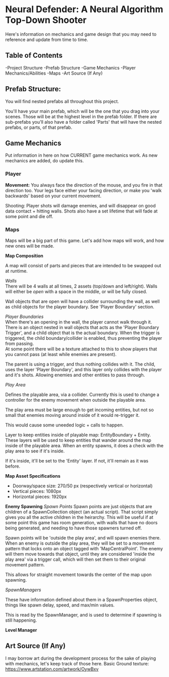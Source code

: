 ﻿# Neural Defender: A Neural Algorithm Top-Down Shooter #

Here's information on mechanics and game design that you may need to reference and update from time to time.

## Table of Contents ##
-Project Structure
-Prefab Structure
-Game Mechanics
-Player Mechanics/Abilities
-Maps
-Art Source (If Any)

## Prefab Structure: ##
You will find nested prefabs all throughout this project.

You'll have your main prefab, which will be the one that you drag into your scenes. Those will be at the highest level in the prefab folder.
If there are sub-prefabs you'll also have a folder called 'Parts' that will have the nested prefabs, or parts, of that prefab.

## Game Mechanics ##
Put information in here on how CURRENT game mechanics work. As new mechanics are added, do update this.

### Player ###
<b>Movement:</b>
    You always face the direction of the mouse, and you fire in that direction too.
    Your legs face either your facing direction, or make you 'walk backwards' based on your current movement.

Shooting:
    Player shots will damage enemies, and will disappear on good data contact + hitting walls. Shots also
    have a set lifetime that will fade at some point and die off.
    


### Maps ###
Maps will be a big part of this game. Let's add how maps will work, and how new ones will be made.

<b>Map Composition</b>
<br>

A map will consist of parts and pieces that are intended to be swapped out at runtime.

<i>Walls</i>
<br>There will be 4 walls at all times, 2 assets (top/down and left/right).
Walls will either be <i>open</i> with a space in the middle, or will be fully closed.

Wall objects that are open will have a collider surrounding the wall, as well as child objects for the player boundary. See 'Player Boundary' section.

<i>Player Boundaries</i>
<br>
When there's an opening in the wall, the player cannot walk through it. There is an object nested in wall objects that acts as the 'Player Boundary Trigger', and a child object that
is the actual boundary. When the trigger is triggered, the child boundary/collider is enabled, thus preventing the player from passing.
<br>
At some point there will be a texture attached to this to show players that you cannot pass (at least while enemies are present).

The parent is using a trigger, and thus nothing collides with it. The child, uses the layer 'Player Boundary', and this layer only collides with the player and it's shots.
Allowing enemies and other entities to pass through.

<i>Play Area</i>

Defines the playable area, via a collider. Currently this is used to change a controller for the enemy movement when outside the playable area.
 
The play area must be large enough to get incoming entities, but not so small that enemies moving around inside of it would re-trigger it.

This would cause some uneeded logic + calls to happen.

Layer to keep entities inside of playable map: EntityBoundary + Entity.
These layers will be used to keep entities that wander around the map inside of the playable area.
When an entity spawns, it does a check with the play area to see if it's inside.

If it's inside, it'll be set to the 'Entity' layer.
If not, it'll remain as it was before.
 
<b>Map Asset Specifications</b>
<br>
- Doorway/space size: 270/50 px (respectively vertical or horizontal)
- Vertical pieces: 1080px
- Horizontal pieces: 1920px 

<b>Enemy Spawning</b>
<i>Spawn Points</i>
Spawn points are just objects that are children of a SpawnCollection object (an actual script). That script simply gives you all the active children in the heirarchy.
This will be useful if at some point this game has room generation, with walls that have no doors being generated, and needing to have those spawners turned off.

Spawn points will be 'outside the play area', and will spawn enemies there. When an enemy is outside the play area,
they will be set to a movement pattern that locks onto an object tagged with 'MapCentralPoint'. The enemy will them move towards that object, until they are considered 'inside the play area' via a trigger call,
which will then set them to their original movement pattern.

This allows for straight movement towards the center of the map upon spawning.

<i>SpawnManagers</i>
 
These have information defined about them in a SpawnProperties object, things like spawn delay, speed, and max/min values.

This is read by the SpawnManager, and is used to determine if spawning is still happening.

<b>Level Manager</b>


## Art Source (If Any) ##
I may borrow art during the development process for the sake of playing with mechanics, let's keep track of those here.
Basic Ground texture: https://www.artstation.com/artwork/OywBxv